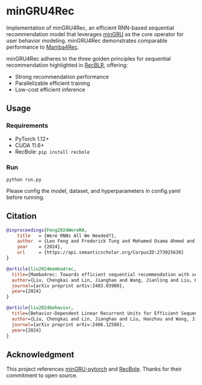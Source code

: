 # minGRU4Rec

Implementation of minGRU4Rec, an efficient RNN-based sequential recommendation model that leverages [minGRU](https://arxiv.org/abs/2410.01201v1) as the core operator for user behavior modeling. minGRU4Rec demonstrates comparable performance to [Mamba4Rec](https://arxiv.org/abs/2403.03900).

minGRU4Rec adheres to the three golden principles for sequential recommendation highlighted in [RecBLR](https://arxiv.org/abs/2406.12580), offering:

- Strong recommendation performance
- Parallelizable efficient training
- Low-cost efficient inference


## Usage

### Requirements

- PyTorch 1.12+
- CUDA 11.6+
- RecBole: `pip install recbole`

### Run

```python run.py```

Please config the model, dataset, and hyperparameters in config.yaml before running.


## Citation

```bibtex
@inproceedings{Feng2024WereRA,
    title   = {Were RNNs All We Needed?},
    author  = {Leo Feng and Frederick Tung and Mohamed Osama Ahmed and Yoshua Bengio and Hossein Hajimirsadegh},
    year    = {2024},
    url     = {https://api.semanticscholar.org/CorpusID:273025630}
}
```

```bibtex
@article{liu2024mamba4rec,
  title={Mamba4rec: Towards efficient sequential recommendation with selective state space models},
  author={Liu, Chengkai and Lin, Jianghao and Wang, Jianling and Liu, Hanzhou and Caverlee, James},
  journal={arXiv preprint arXiv:2403.03900},
  year={2024}
}
```

```bibtex
@article{liu2024behavior,
  title={Behavior-Dependent Linear Recurrent Units for Efficient Sequential Recommendation},
  author={Liu, Chengkai and Lin, Jianghao and Liu, Hanzhou and Wang, Jianling and Caverlee, James},
  journal={arXiv preprint arXiv:2406.12580},
  year={2024}
}
```

## Acknowledgment

This project references [minGRU-pytorch](https://github.com/lucidrains/minGRU-pytorch) and [RecBole](https://github.com/RUCAIBox/RecBole). Thanks for their commitment to open source.
